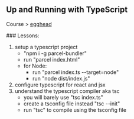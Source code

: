 ## Up and Running with TypeScript
 
Course > [egghead](https://egghead.io/lessons/typescript-setup-a-typescript-project)

### Lessons:

1.  setup a typescript project
    - "npm i -g parcel-bundler"
    - run "parcel index.html"
    - for Node:
        - run "parcel index.ts --target=node"
        - run "node dist/index.js"
2.  configure typescript for react and jsx
3.  understand the typescript compiler aka tsc
    - you will barely use "tsc index.ts"
    - create a tsconfig file instead "tsc --init"
    - run "tsc" to compile using the tsconfig file